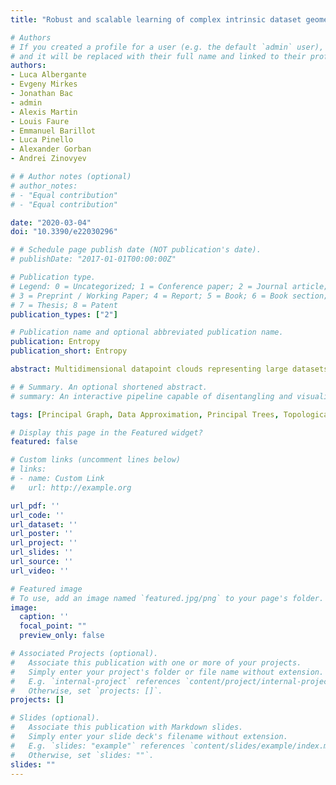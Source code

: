 ```yaml
---
title: "Robust and scalable learning of complex intrinsic dataset geometry via ElPiGraph"

# Authors
# If you created a profile for a user (e.g. the default `admin` user), write the username (folder name) here 
# and it will be replaced with their full name and linked to their profile.
authors:
- Luca Albergante
- Evgeny Mirkes
- Jonathan Bac
- admin
- Alexis Martin
- Louis Faure
- Emmanuel Barillot
- Luca Pinello
- Alexander Gorban
- Andrei Zinovyev

# # Author notes (optional)
# author_notes:
# - "Equal contribution"
# - "Equal contribution"

date: "2020-03-04"
doi: "10.3390/e22030296"

# # Schedule page publish date (NOT publication's date).
# publishDate: "2017-01-01T00:00:00Z"

# Publication type.
# Legend: 0 = Uncategorized; 1 = Conference paper; 2 = Journal article;
# 3 = Preprint / Working Paper; 4 = Report; 5 = Book; 6 = Book section;
# 7 = Thesis; 8 = Patent
publication_types: ["2"]

# Publication name and optional abbreviated publication name.
publication: Entropy
publication_short: Entropy

abstract: Multidimensional datapoint clouds representing large datasets are frequently characterized by non-trivial low-dimensional geometry and topology which can be recovered by unsupervised machine learning approaches, in particular, by principal graphs. Principal graphs approximate the multivariate data by a graph injected into the data space with some constraints imposed on the node mapping. Here we present ElPiGraph, a scalable and robust method for constructing principal graphs. ElPiGraph exploits and further develops the concept of elastic energy, the topological graph grammar approach, and a gradient descent-like optimization of the graph topology. The method is able to withstand high levels of noise and is capable of approximating data point clouds via principal graph ensembles. This strategy can be used to estimate the statistical significance of complex data features and to summarize them into a single consensus principal graph. ElPiGraph deals efficiently with large datasets in various fields such as biology, where it can be used for example with single-cell transcriptomic or epigenomic datasets to infer gene expression dynamics and recover differentiation landscapes.

# # Summary. An optional shortened abstract.
# summary: An interactive pipeline capable of disentangling and visualizing complex branching trajectories from both single-cell transcriptomic and epigenomic data.

tags: [Principal Graph, Data Approximation, Principal Trees, Topological Grammars]

# Display this page in the Featured widget?
featured: false

# Custom links (uncomment lines below)
# links:
# - name: Custom Link
#   url: http://example.org

url_pdf: ''
url_code: ''
url_dataset: ''
url_poster: ''
url_project: ''
url_slides: ''
url_source: ''
url_video: ''

# Featured image
# To use, add an image named `featured.jpg/png` to your page's folder. 
image:
  caption: ''
  focal_point: ""
  preview_only: false

# Associated Projects (optional).
#   Associate this publication with one or more of your projects.
#   Simply enter your project's folder or file name without extension.
#   E.g. `internal-project` references `content/project/internal-project/index.md`.
#   Otherwise, set `projects: []`.
projects: []

# Slides (optional).
#   Associate this publication with Markdown slides.
#   Simply enter your slide deck's filename without extension.
#   E.g. `slides: "example"` references `content/slides/example/index.md`.
#   Otherwise, set `slides: ""`.
slides: ""
---
```


<!-- {{% callout note %}}
Click the *Cite* button above to demo the feature to enable visitors to import publication metadata into their reference management software.
{{% /callout %}}

{{% callout note %}}
Create your slides in Markdown - click the *Slides* button to check out the example.
{{% /callout %}}

Supplementary notes can be added here, including [code, math, and images](https://wowchemy.com/docs/writing-markdown-latex/). -->
